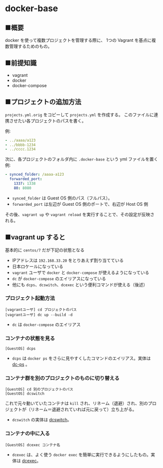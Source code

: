 docker-base
============

■概要
-------

docker を使って複数プロジェクトを管理する際に、
1つの Vagrant を基点に複数管理するためのもの。

■前提知識
-----------

- vagrant
- docker
- docker-compose


■プロジェクトの追加方法
------------------------

`projects.yml.orig` をコピーして `projects.yml` を作成する。
このファイルに連携させたい各プロジェクトのパスを書く。

例:

```yml
- ../aaaa/a123
- ../bbbb-1234
- ../cccc.1234
```

次に、各プロジェクトのフォルダ内に `.docker-base` という yml ファイルを置く
例:

```yml
- synced_folder: /aaaa-a123
  forwarded_port:
    1337: 1338
    80: 8080
```
- `synced_folder` は Guest OS 側のパス（フルパス）。
- `forwarded_port` は左辺が Guest OS 側のポートで、右辺が Host OS 側

その後、`vagrant up` や `vagrant reload` を実行することで、その設定が反映される。


■vagrant up すると
--------------------

基本的に `centos/7` だが下記の状態となる

- IPアドレスは `192.168.33.20` をとりあえず割り当てている
- 日本ロケールになっている
- `vagrant` ユーザで `docker` と `docker-compose` が使えるようになっている
- `dc` が `docker-compose` のエイリアスになっている
- 他にも `dcps`、`dcswitch`、`dcexec` という便利コマンドが使える（後述）


### プロジェクト起動方法

```
[vagrantユーザ] cd プロジェクトのパス
[vagrantユーザ] dc up --build -d
```

- `dc` は `docker-compose` のエイリアス

### コンテナの状態を見る

```
[GuestOS] dcps
```

- `dcps` は `docker ps` をさらに見やすくしたコマンドのエイリアス。実体は [dc-ps](dc-ps) 。

### コンテナ群を別のプロジェクトのものに切り替える

```
[GuestOS] cd 別のプロジェクトのパス
[GuestOS] dcswitch
```

これで元々動いていたコンテナは `kill` され、リネーム（退避）され、別のプロジェクトが（リネーム＝退避されていれば元に戻って）立ち上がる。

- `dcswitch` の実体は [dcswitch](dcswitch)。

### コンテナの中に入る

```
[GuestOS] dcexec コンテナ名
```

- `dcexec` は、よく使う `docker exec` を簡単に実行できるようにしたもの。実体は [dcexec](dcexec)。

